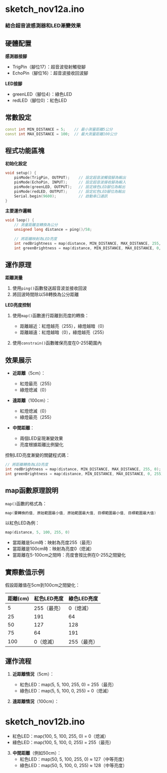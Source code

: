 # sketch_nov12a.ino 
### 結合超音波感測器和LED漸變效果

## 硬體配置
**感測器接腳**
- TrigPin（腳位17）：超音波發射觸發腳
- EchoPin（腳位16）：超音波接收回波腳

**LED接腳**
- greenLED（腳位4）：綠色LED
- redLED（腳位0）：紅色LED

## 常數設定
```cpp
const int MIN_DISTANCE = 5;    // 最小測量距離5公分
const int MAX_DISTANCE = 100;  // 最大測量距離100公分
```

## 程式功能區塊

**初始化設定**
```cpp
void setup() {
    pinMode(TrigPin, OUTPUT);    // 設定超音波觸發腳為輸出
    pinMode(EchoPin, INPUT);     // 設定超音波接收腳為輸入
    pinMode(greenLED, OUTPUT);   // 設定綠色LED腳位為輸出
    pinMode(redLED, OUTPUT);     // 設定紅色LED腳位為輸出
    Serial.begin(9600);          // 啟動串口通訊
}
```

**主要運作邏輯**
```cpp
void loop() {
    // 測量距離並轉換為公分
    unsigned long distance = ping()/58;
    
    // 將距離映射為LED亮度
    int redBrightness = map(distance, MIN_DISTANCE, MAX_DISTANCE, 255, 0);
    int greenBrightness = map(distance, MIN_DISTANCE, MAX_DISTANCE, 0, 255);
```

## 運作原理

**距離測量**
1. 使用`ping()`函數發送超音波並接收回波
2. 將回波時間除以58轉換為公分距離

**LED亮度控制**
1. 使用`map()`函數進行距離到亮度的轉換：
   - 距離越近：紅燈越亮（255），綠燈越暗（0）
   - 距離越遠：紅燈越暗（0），綠燈越亮（255）

2. 使用`constrain()`函數確保亮度在0-255範圍內

## 效果展示
- **近距離**（5cm）：
  - 紅燈最亮（255）
  - 綠燈熄滅（0）

- **遠距離**（100cm）：
  - 紅燈熄滅（0）
  - 綠燈最亮（255）

- **中間距離**：
  - 兩個LED呈現漸變效果
  - 亮度根據距離比例變化


控制LED亮度漸變的關鍵程式碼：

```cpp
// 將距離轉換為LED亮度
int redBrightness = map(distance, MIN_DISTANCE, MAX_DISTANCE, 255, 0);
int greenBrightness = map(distance, MIN_DISTANCE, MAX_DISTANCE, 0, 255);
```

## map函數原理說明

`map()`函數的格式為：
```cpp
map(要轉換的值, 原始範圍最小值, 原始範圍最大值, 目標範圍最小值, 目標範圍最大值)
```

以紅色LED為例：
```cpp
map(distance, 5, 100, 255, 0)
```
- 當距離是5cm時：映射為亮度255（最亮）
- 當距離是100cm時：映射為亮度0（熄滅）
- 當距離在5-100cm之間時：亮度會按比例在0-255之間變化

## 實際數值示例

假設距離值在5cm到100cm之間變化：

| 距離(cm) | 紅色LED亮度 | 綠色LED亮度 |
|----------|-------------|-------------|
| 5        | 255（最亮） | 0（熄滅）   |
| 25       | 191         | 64          |
| 50       | 127         | 128         |
| 75       | 64          | 191         |
| 100      | 0（熄滅）   | 255（最亮） |

## 運作流程

1. **近距離情況**（5cm）：
   - 紅色LED：map(5, 5, 100, 255, 0) = 255（最亮）
   - 綠色LED：map(5, 5, 100, 0, 255) = 0（熄滅）

2. **遠距離情況**（100cm）：


# sketch_nov12b.ino
   - 紅色LED：map(100, 5, 100, 255, 0) = 0（熄滅）
   - 綠色LED：map(100, 5, 100, 0, 255) = 255（最亮）

3. **中間距離**（例如50cm）：
   - 紅色LED：map(50, 5, 100, 255, 0) ≈ 127（中等亮度）
   - 綠色LED：map(50, 5, 100, 0, 255) ≈ 128（中等亮度）

